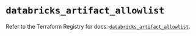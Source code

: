 # `databricks_artifact_allowlist`

Refer to the Terraform Registry for docs: [`databricks_artifact_allowlist`](https://registry.terraform.io/providers/databricks/databricks/1.86.0/docs/resources/artifact_allowlist).
